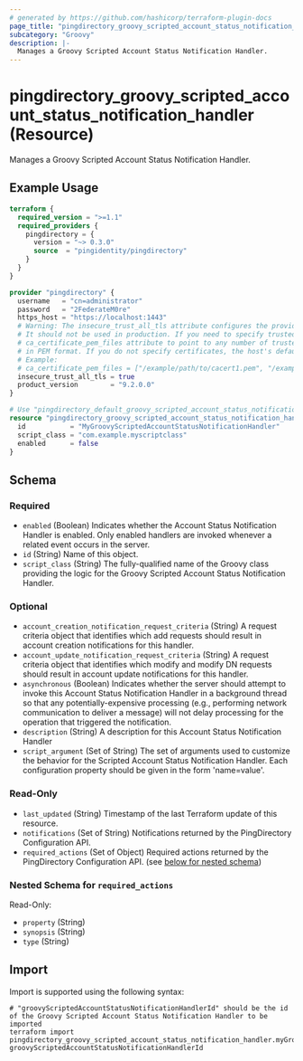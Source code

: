 ```yaml
---
# generated by https://github.com/hashicorp/terraform-plugin-docs
page_title: "pingdirectory_groovy_scripted_account_status_notification_handler Resource - terraform-provider-pingdirectory"
subcategory: "Groovy"
description: |-
  Manages a Groovy Scripted Account Status Notification Handler.
---
```


# pingdirectory_groovy_scripted_account_status_notification_handler (Resource)

Manages a Groovy Scripted Account Status Notification Handler.

## Example Usage

```terraform
terraform {
  required_version = ">=1.1"
  required_providers {
    pingdirectory = {
      version = "~> 0.3.0"
      source  = "pingidentity/pingdirectory"
    }
  }
}

provider "pingdirectory" {
  username   = "cn=administrator"
  password   = "2FederateM0re"
  https_host = "https://localhost:1443"
  # Warning: The insecure_trust_all_tls attribute configures the provider to trust any certificate presented by the PingDirectory server.
  # It should not be used in production. If you need to specify trusted CA certificates, use the
  # ca_certificate_pem_files attribute to point to any number of trusted CA certificate files
  # in PEM format. If you do not specify certificates, the host's default root CA set will be used.
  # Example:
  # ca_certificate_pem_files = ["/example/path/to/cacert1.pem", "/example/path/to/cacert2.pem"]
  insecure_trust_all_tls = true
  product_version        = "9.2.0.0"
}

# Use "pingdirectory_default_groovy_scripted_account_status_notification_handler" if you are adopting existing configuration from the PingDirectory server into Terraform
resource "pingdirectory_groovy_scripted_account_status_notification_handler" "myGroovyScriptedAccountStatusNotificationHandler" {
  id           = "MyGroovyScriptedAccountStatusNotificationHandler"
  script_class = "com.example.myscriptclass"
  enabled      = false
}
```

<!-- schema generated by tfplugindocs -->
## Schema

### Required

- `enabled` (Boolean) Indicates whether the Account Status Notification Handler is enabled. Only enabled handlers are invoked whenever a related event occurs in the server.
- `id` (String) Name of this object.
- `script_class` (String) The fully-qualified name of the Groovy class providing the logic for the Groovy Scripted Account Status Notification Handler.

### Optional

- `account_creation_notification_request_criteria` (String) A request criteria object that identifies which add requests should result in account creation notifications for this handler.
- `account_update_notification_request_criteria` (String) A request criteria object that identifies which modify and modify DN requests should result in account update notifications for this handler.
- `asynchronous` (Boolean) Indicates whether the server should attempt to invoke this Account Status Notification Handler in a background thread so that any potentially-expensive processing (e.g., performing network communication to deliver a message) will not delay processing for the operation that triggered the notification.
- `description` (String) A description for this Account Status Notification Handler
- `script_argument` (Set of String) The set of arguments used to customize the behavior for the Scripted Account Status Notification Handler. Each configuration property should be given in the form 'name=value'.

### Read-Only

- `last_updated` (String) Timestamp of the last Terraform update of this resource.
- `notifications` (Set of String) Notifications returned by the PingDirectory Configuration API.
- `required_actions` (Set of Object) Required actions returned by the PingDirectory Configuration API. (see [below for nested schema](#nestedatt--required_actions))

<a id="nestedatt--required_actions"></a>
### Nested Schema for `required_actions`

Read-Only:

- `property` (String)
- `synopsis` (String)
- `type` (String)

## Import

Import is supported using the following syntax:

```shell
# "groovyScriptedAccountStatusNotificationHandlerId" should be the id of the Groovy Scripted Account Status Notification Handler to be imported
terraform import pingdirectory_groovy_scripted_account_status_notification_handler.myGroovyScriptedAccountStatusNotificationHandler groovyScriptedAccountStatusNotificationHandlerId
```
